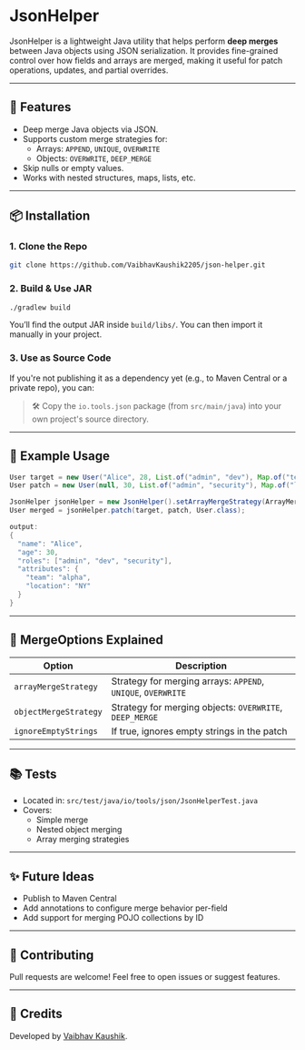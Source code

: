 # JsonHelper

JsonHelper is a lightweight Java utility that helps perform **deep merges** between Java objects using JSON serialization. It provides fine-grained control over how fields and arrays are merged, making it useful for patch operations, updates, and partial overrides.

---

## 🚀 Features

- Deep merge Java objects via JSON.
- Supports custom merge strategies for:
    - Arrays: `APPEND`, `UNIQUE`, `OVERWRITE`
    - Objects: `OVERWRITE`, `DEEP_MERGE`
- Skip nulls or empty values.
- Works with nested structures, maps, lists, etc.

---

## 📦 Installation

### 1. Clone the Repo
```bash
git clone https://github.com/VaibhavKaushik2205/json-helper.git
```

### 2. Build & Use JAR
```bash
./gradlew build
```
You’ll find the output JAR inside `build/libs/`. You can then import it manually in your project.

### 3. Use as Source Code
If you're not publishing it as a dependency yet (e.g., to Maven Central or a private repo), you can:

> 🛠️ Copy the `io.tools.json` package (from `src/main/java`) into your own project's source directory.

---

## 🧪 Example Usage

```java
User target = new User("Alice", 28, List.of("admin", "dev"), Map.of("team", "alpha"));
User patch = new User(null, 30, List.of("admin", "security"), Map.of("location", "NY"));

JsonHelper jsonHelper = new JsonHelper().setArrayMergeStrategy(ArrayMergeStrategy.UNIQUE).setObjectMergeStrategy(ObjectMergeStrategy.DEEP_MERGE).setIgnoreEmptyStrings(false);
User merged = jsonHelper.patch(target, patch, User.class);

output:
{
  "name": "Alice",
  "age": 30,
  "roles": ["admin", "dev", "security"],
  "attributes": {
    "team": "alpha",
    "location": "NY"
  }
}
```

---

## 🧠 MergeOptions Explained

| Option | Description |
|--------|-------------|
| `arrayMergeStrategy` | Strategy for merging arrays: `APPEND`, `UNIQUE`, `OVERWRITE` |
| `objectMergeStrategy` | Strategy for merging objects: `OVERWRITE`, `DEEP_MERGE` |
| `ignoreEmptyStrings` | If true, ignores empty strings in the patch |

---

## 📚 Tests
- Located in: `src/test/java/io/tools/json/JsonHelperTest.java`
- Covers:
    - Simple merge
    - Nested object merging
    - Array merging strategies

---

## ✨ Future Ideas
- Publish to Maven Central
- Add annotations to configure merge behavior per-field
- Add support for merging POJO collections by ID

---


## 🤝 Contributing
Pull requests are welcome! Feel free to open issues or suggest features.

---

## 🙌 Credits
Developed by [Vaibhav Kaushik](https://github.com/VaibhavKaushik2205).
